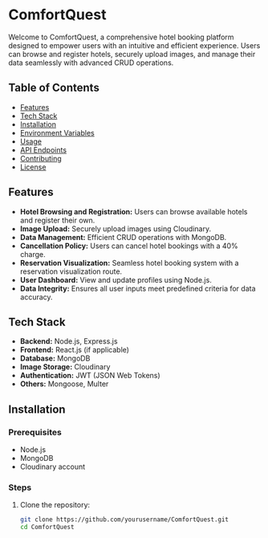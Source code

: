 # ComfortQuest

Welcome to ComfortQuest, a comprehensive hotel booking platform designed to empower users with an intuitive and efficient experience. Users can browse and register hotels, securely upload images, and manage their data seamlessly with advanced CRUD operations.

## Table of Contents

- [Features](#features)
- [Tech Stack](#tech-stack)
- [Installation](#installation)
- [Environment Variables](#environment-variables)
- [Usage](#usage)
- [API Endpoints](#api-endpoints)
- [Contributing](#contributing)
- [License](#license)

## Features

- **Hotel Browsing and Registration:** Users can browse available hotels and register their own.
- **Image Upload:** Securely upload images using Cloudinary.
- **Data Management:** Efficient CRUD operations with MongoDB.
- **Cancellation Policy:** Users can cancel hotel bookings with a 40% charge.
- **Reservation Visualization:** Seamless hotel booking system with a reservation visualization route.
- **User Dashboard:** View and update profiles using Node.js.
- **Data Integrity:** Ensures all user inputs meet predefined criteria for data accuracy.

## Tech Stack

- **Backend:** Node.js, Express.js
- **Frontend:** React.js (if applicable)
- **Database:** MongoDB
- **Image Storage:** Cloudinary
- **Authentication:** JWT (JSON Web Tokens)
- **Others:** Mongoose, Multer

## Installation

### Prerequisites

- Node.js
- MongoDB
- Cloudinary account

### Steps

1. Clone the repository:
   ```bash
   git clone https://github.com/yourusername/ComfortQuest.git
   cd ComfortQuest

